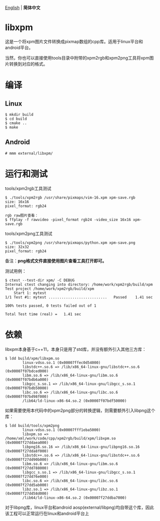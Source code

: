 [English](./README.md) | **简体中文**
# libxpm
这是一个将xpm图片文件转换成pixmap数组的cpp库。适用于linux平台和android平台。

当然，你也可以直接使用tools目录中附带的xpm2rgb和xpm2png工具将xpm图片转换到对应的格式。

# 编译
## Linux
```
$ mkdir build
$ cd build
$ cmake ..
$ make
```

## Android
```
# mmm external/libxpm/
```

# 运行和测试
tools/xpm2rgb工具测试
```
$ ./tools/xpm2rgb /usr/share/pixmaps/vim-16.xpm xpm-save.rgb
size: 16x16
pixel_format: rgb24

rgb raw图片查看：
$ ffplay -f rawvideo -pixel_format rgb24 -video_size 16x16 xpm-save.rgb
```

tools/xpm2png工具测试
```
$ ./tools/xpm2png /usr/share/pixmaps/python.xpm xpm-save.png
size: 32x32
pixel_format: rgb24
```
备注：**png格式文件直接使用图片查看工具打开即可。**

测试用例：
```
$ ctest --test-dir xpm/ -C DEBUG
Internal ctest changing into directory: /home/work/xpm2rgb/build/xpm
Test project /home/work/xpm2rgb/build/xpm
    Start 1: mytest
1/1 Test #1: mytest ...........................   Passed    1.41 sec

100% tests passed, 0 tests failed out of 1

Total Test time (real) =   1.41 sec
```

# 依赖
libxpm本身基于c++11，本身只是用了std库，并没有额外引入其他三方库：
```
$ ldd build/xpm/libxpm.so 
        linux-vdso.so.1 (0x00007ffec0d54000)
        libstdc++.so.6 => /lib/x86_64-linux-gnu/libstdc++.so.6 (0x00007f07bdced000)
        libm.so.6 => /lib/x86_64-linux-gnu/libm.so.6 (0x00007f07bdb6a000)
        libgcc_s.so.1 => /lib/x86_64-linux-gnu/libgcc_s.so.1 (0x00007f07bdb50000)
        libc.so.6 => /lib/x86_64-linux-gnu/libc.so.6 (0x00007f07bd98f000)
        /lib64/ld-linux-x86-64.so.2 (0x00007f07bdf50000)
```
如果需要使用本代码中的xpm2png部分的转换逻辑，则需要额外引入libpng这个库：
```
$ ldd build/tools/xpm2png 
        linux-vdso.so.1 (0x00007fff1eba5000)
        libxpm.so => /home/xml/work/code/cpp/xpm2rgb/build/xpm/libxpm.so (0x00007f27ddaea000)
        libpng16.so.16 => /lib/x86_64-linux-gnu/libpng16.so.16 (0x00007f27dda8f000)
        libstdc++.so.6 => /lib/x86_64-linux-gnu/libstdc++.so.6 (0x00007f27dd90b000)
        libm.so.6 => /lib/x86_64-linux-gnu/libm.so.6 (0x00007f27dd788000)
        libgcc_s.so.1 => /lib/x86_64-linux-gnu/libgcc_s.so.1 (0x00007f27dd76e000)
        libc.so.6 => /lib/x86_64-linux-gnu/libc.so.6 (0x00007f27dd5ab000)
        libz.so.1 => /lib/x86_64-linux-gnu/libz.so.1 (0x00007f27dd58d000)
        /lib64/ld-linux-x86-64.so.2 (0x00007f27ddba7000)
```

对于libpng库，linux平台和android aosp(external/libpng)均自带这个库，因此该工程可以正常运行在linux和android平台上